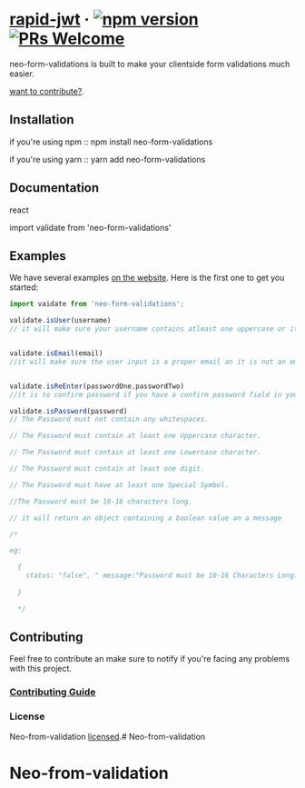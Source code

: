 # [rapid-jwt](https://github.com/dennys27/Neo-from-validation) &middot; [![npm version](https://img.shields.io/npm/v/react.svg?style=flat)](https://www.npmjs.com/package/neo-form-validations) [![PRs Welcome](https://img.shields.io/badge/PRs-welcome-brightgreen.svg)](https://www.npmjs.com/package/neo-form-validations)

neo-form-validations is built to make your clientside form validations much easier.



[want to contribute?](https://github.com/dennys27/Neo-from-validation).

## Installation

if you're using npm :: 
npm install neo-form-validations

if you're using yarn ::
yarn add neo-form-validations


## Documentation

react

import validate from 'neo-form-validations'



## Examples

We have several examples [on the website](https://reactjs.org/). Here is the first one to get you started:

```jsx
import vaidate from 'neo-form-validations';

validate.isUser(username)
// it will make sure your username contains atleast one uppercase or it is not an empty string.it will return a boolean value.


validate.isEmail(email)
//it will make sure the user input is a proper email an it is not an empty string. it will return a boolean value.


validate.isReEnter(passwordOne,passwordTwo)
//it is to confirm password if you have a confirm password field in your form. it will return a boolean value.

validate.isPassword(password)
// The Password must not contain any whitespaces.

// The Password must contain at least one Uppercase character.

// The Password must contain at least one Lowercase character.

// The Password must contain at least one digit.

// The Password must have at least one Special Symbol.

//The Password must be 10-16 characters long.

// it will return an object containing a boolean value an a message

/*

eg:

  {
    status: "false", " message:"Password must be 10-16 Characters Long. "
    
  }

  */

```


## Contributing

Feel free to contribute an make sure to notify if you're facing any problems with this project.



### [Contributing Guide](https://github.com/dennys27/Neo-from-validation)



### License

Neo-from-validation [ licensed](https://github.com/dennys27/Neo-from-validation).# Neo-from-validation
# Neo-from-validation
